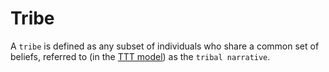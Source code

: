 Tribe
===
 A `tribe` is defined as any subset of individuals who share a common set of beliefs, referred to (in the [TTT model](./threadedTapestry.md)) as the `tribal narrative`.
